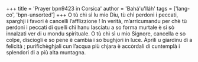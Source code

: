 +++
title = 'Prayer bpn9423 in Corsica'
author = 'Bahá'u'lláh'
tags = ['lang-co', 'bpn-unsorted']
+++
O tù chì sì lu mio Diu, tù chì perdoni i peccati, sparghji i favori è cancelli l’afflizzione ! In verità, m’arricumandu per chè tù perdoni i peccati di quelli chì hanu lasciatu a so forma murtale è si sò innalzati ver di u mondu spirituale. O tù chì sì u mio Signore, cancella e so colpe, disciogli e so pene è cambia i so bughjori in luce. Àprili u giardinu di a felicità ; purifichèghjali cun l’acqua più chjara è accòrdali di cuntemplà i splendori di a più alta muntagna.
